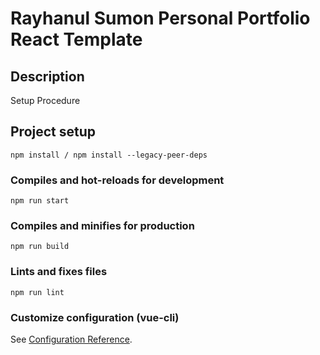 # Rayhanul Sumon Personal Portfolio React Template

## Description

Setup Procedure 
 
## Project setup

```
npm install / npm install --legacy-peer-deps 
``` 

### Compiles and hot-reloads for development

``` 
npm run start  
```   

### Compiles and minifies for production

```    
npm run build  
```    
 
### Lints and fixes files   

```
npm run lint
```

### Customize configuration (vue-cli)

See [Configuration Reference](https://cli.vuejs.org/config/).
